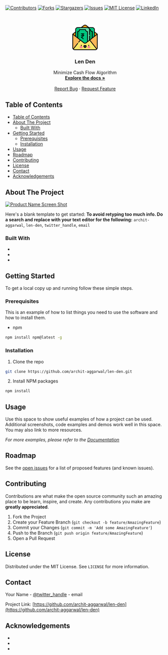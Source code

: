 [![Contributors][contributors-shield]][contributors-url]
[![Forks][forks-shield]][forks-url]
[![Stargazers][stars-shield]][stars-url]
[![Issues][issues-shield]][issues-url]
[![MIT License][license-shield]][license-url]
[![LinkedIn][linkedin-shield]][linkedin-url]



<!-- PROJECT LOGO -->
<br />
<p align="center">
  <a href="https://github.com/archit-aggarwal/len-den">
    <img src="images/logo.png" alt="Logo" width="80" height="80">
  </a>

  <h3 align="center">Len Den</h3>

  <p align="center">
    Minimize Cash Flow Algorithm
    <br />
    <a href="https://github.com/archit-aggarwal/len-den"><strong>Explore the docs »</strong></a>
    <br />
    <br />
    <a href="https://github.com/archit-aggarwal/len-den/issues">Report Bug</a>
    ·
    <a href="https://github.com/archit-aggarwal/len-den/issues">Request Feature</a>
  </p>
</p>



<!-- TABLE OF CONTENTS -->
## Table of Contents

- [Table of Contents](#table-of-contents)
- [About The Project](#about-the-project)
  - [Built With](#built-with)
- [Getting Started](#getting-started)
  - [Prerequisites](#prerequisites)
  - [Installation](#installation)
- [Usage](#usage)
- [Roadmap](#roadmap)
- [Contributing](#contributing)
- [License](#license)
- [Contact](#contact)
- [Acknowledgements](#acknowledgements)



<!-- ABOUT THE PROJECT -->
## About The Project

[![Product Name Screen Shot][product-screenshot]](https://example.com)

Here's a blank template to get started:
**To avoid retyping too much info. Do a search and replace with your text editor for the following:**
`archit-aggarwal`, `len-den`, `twitter_handle`, `email`


### Built With

* []()
* []()
* []()



<!-- GETTING STARTED -->
## Getting Started

To get a local copy up and running follow these simple steps.

### Prerequisites

This is an example of how to list things you need to use the software and how to install them.
* npm
```sh
npm install npm@latest -g
```

### Installation

1. Clone the repo
```sh
git clone https://github.com/archit-aggarwal/len-den.git
```
2. Install NPM packages
```sh
npm install
```



<!-- USAGE EXAMPLES -->
## Usage

Use this space to show useful examples of how a project can be used. Additional screenshots, code examples and demos work well in this space. You may also link to more resources.

_For more examples, please refer to the [Documentation](https://example.com)_



<!-- ROADMAP -->
## Roadmap

See the [open issues](https://github.com/archit-aggarwal/len-den/issues) for a list of proposed features (and known issues).



<!-- CONTRIBUTING -->
## Contributing

Contributions are what make the open source community such an amazing place to be learn, inspire, and create. Any contributions you make are **greatly appreciated**.

1. Fork the Project
2. Create your Feature Branch (`git checkout -b feature/AmazingFeature`)
3. Commit your Changes (`git commit -m 'Add some AmazingFeature'`)
4. Push to the Branch (`git push origin feature/AmazingFeature`)
5. Open a Pull Request



<!-- LICENSE -->
## License

Distributed under the MIT License. See `LICENSE` for more information.



<!-- CONTACT -->
## Contact

Your Name - [@twitter_handle](https://twitter.com/twitter_handle) - email

Project Link: [https://github.com/archit-aggarwal/len-den](https://github.com/archit-aggarwal/len-den)



<!-- ACKNOWLEDGEMENTS -->
## Acknowledgements

* []()
* []()
* []()





<!-- MARKDOWN LINKS & IMAGES -->
<!-- https://www.markdownguide.org/basic-syntax/#reference-style-links -->
[contributors-shield]: https://img.shields.io/github/contributors/archit-aggarwal/len-den.svg?style=flat-square
[contributors-url]: https://github.com/archit-aggarwal/len-den/graphs/contributors
[forks-shield]: https://img.shields.io/github/forks/archit-aggarwal/len-den.svg?style=flat-square
[forks-url]: https://github.com/archit-aggarwal/len-den/network/members
[stars-shield]: https://img.shields.io/github/stars/archit-aggarwal/len-den.svg?style=flat-square
[stars-url]: https://github.com/archit-aggarwal/len-den/stargazers
[issues-shield]: https://img.shields.io/github/issues/archit-aggarwal/len-den.svg?style=flat-square
[issues-url]: https://github.com/archit-aggarwal/len-den/issues
[license-shield]: https://img.shields.io/github/license/archit-aggarwal/len-den.svg?style=flat-square
[license-url]: https://github.com/archit-aggarwal/len-den/blob/master/LICENSE.txt
[linkedin-shield]: https://img.shields.io/badge/-LinkedIn-black.svg?style=flat-square&logo=linkedin&colorB=555
[linkedin-url]: https://linkedin.com/in/archit-aggarwal
[product-screenshot]: images/screenshot.png